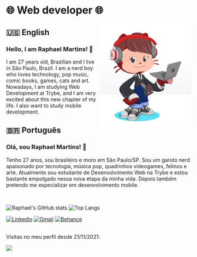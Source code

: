 # :globe_with_meridians: Web developer :globe_with_meridians:

<img align="right" src="imagens/my_octocat.png" alt="My octocat" width="250px">

## :us: English
### Hello, I am Raphael Martins! 👋
<p>I am 27 years old, Brazilian and I live in São Paulo, Brazil. I am a nerd boy who loves technology, pop music, comic books, games, cats and art. Nowadays, I am studying Web Development at Trybe, and I am very excited about this new chapter of my life. I also want to study mobile development.</p>

## :brazil: Português
### Olá, sou Raphael Martins! 👋
<p>Tenho 27 anos, sou brasileiro e moro em São Paulo/SP. Sou um garoto nerd apaixonado por tecnologia, música pop, quadrinhos videogames, felinos e arte. Atualmente sou estudante de Desenvolvimento Web na Trybe e estou bastante empolgado nessa nova etapa da minha vida. Depois também pretendo me especializar em desenvolvimento mobile.</p>
<br>

![Raphael's GitHub stats](https://github-readme-stats.vercel.app/api?username=raphaelalmeidamartins&count_private=true&show_icons=true&theme=dracula)
![Top Langs](https://github-readme-stats.vercel.app/api/top-langs/?username=raphaelalmeidamartins&layout=compact&theme=dracula)

<div>
    <a href="https://www.linkedin.com/in/raphaelameidamartins/" target="_blank" rel="external"><img src="https://img.shields.io/badge/LinkedIn-0077B5?style=for-the-badge&logo=linkedin&logoColor=white" alt="Linkedin"></a>
    <a href="mailto:raphael.almeida.martins@gmail.com" target="_blank"><img src="https://img.shields.io/badge/Gmail-D14836?style=for-the-badge&logo=gmail&logoColor=white" alt="Gmail"></a>
    <a href="https://www.behance.net/raphaelalmeida13" target="_blank" rel="external"><img src="https://aleen42.github.io/badges/src/behance.svg" alt="Behance"></a>    
</div>
<br>
<div>
    <p>Visitas no meu perfil desde 21/11/2021:</p>
    <p><img alingn="center" src="https://profile-counter.glitch.me/raphaelalmeidamartins/count.svg"></p>
</div>
